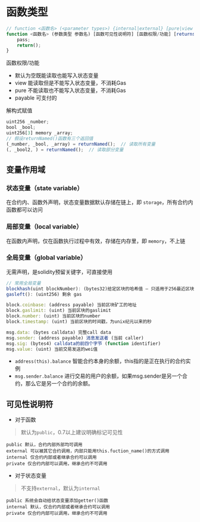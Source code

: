 # 函数类型

```js
// function <函数名> (<parameter types>) {internal|external} [pure|view|payable] [returns (<return types>)]
function <函数名> (参数类型 参数名) [函数可见性说明符] [函数权限/功能] [returns (返回值类型)]{
    pass;
    return();
}
```

函数权限/功能

- 默认为空既能读取也能写入状态变量
- view 能读取但是不能写入状态变量，不消耗Gas
- pure 不能读取也不能写入状态变量，不消耗Gas
- payable 可支付的

解构式赋值

```js
uint256 _number;
bool _bool;
uint256[3] memory _array;
// 假设returnNamed()函数有三个返回值
(_number, _bool, _array) = returnNamed();  // 读取所有变量
(, _bool2, ) = returnNamed();  // 读取部分变量
```

## 变量作用域

### 状态变量（state variable）

在合约内、函数外声明，状态变量数据默认存储在链上，即 `storage`，所有合约内函数都可以访问

### 局部变量（local variable）

在函数内声明，仅在函数执行过程中有效，存储在内存里，即 `memory`，不上链

### 全局变量（global variable）

无需声明，是solidity预留关键字，可直接使用

```js
// 常用全局变量
blockhash(uint blockNumber): (bytes32)给定区块的哈希值 – 只适用于256最近区块, 不包含当前区块。
gasleft(): (uint256) 剩余 gas

block.coinbase: (address payable) 当前区块矿工的地址
block.gaslimit: (uint) 当前区块的gaslimit
block.number: (uint) 当前区块的number
block.timestamp: (uint) 当前区块的时间戳，为unix纪元以来的秒

msg.data: (bytes calldata) 完整call data
msg.sender: (address payable) 消息发送者 (当前 caller)
msg.sig: (bytes4) calldata的前四个字节 (function identifier)
msg.value: (uint) 当前交易发送的wei值
```

- `address(this).balance` 智能合约本身的余额，this指的是正在执行的合约实例
- `msg.sender.balance` 进行交易的用户的余额，如果msg.sender是另一个合约，那么它是另一个合约的余额。

## 可见性说明符

- 对于函数

> 默认为`public`，0.7以上建议明确标记可见性

```plain-text
public 默认，合约内部外部均可调用
external 可以被其它合约调用，内部只能用this.fuction_name()的方式调用
internal 仅合约内部或者继承合约可以调用
private 仅合约内部可以调用，继承合约不可调用
```

- 对于状态变量

> 不支持`external`，默认为`internal`

```plain-text
public 系统会自动给状态变量添加getter()函数
internal 默认，仅合约内部或者继承合约可以调用
private 仅合约内部可以调用，继承合约不可调用
```
